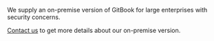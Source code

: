 We supply an on-premise version of GitBook for large enterprises with security concerns.

[Contact us](https://enterprise.gitbook.com) to get more details about our on-premise version.
